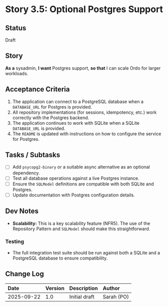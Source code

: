 # Story 3.5: Optional Postgres Support

## Status
Draft

## Story
**As a** sysadmin,
**I want** Postgres support,
**so that** I can scale Ordo for larger workloads.

## Acceptance Criteria
1. The application can connect to a PostgreSQL database when a `DATABASE_URL` for Postgres is provided.
2. All repository implementations (for sessions, idempotency, etc.) work correctly with the Postgres backend.
3. The application continues to work with SQLite when a SQLite `DATABASE_URL` is provided.
4. The `README` is updated with instructions on how to configure the service for Postgres.

## Tasks / Subtasks
- [ ] Add `psycopg2-binary` or a suitable async alternative as an optional dependency.
- [ ] Test all database operations against a live Postgres instance.
- [ ] Ensure the `SQLModel` definitions are compatible with both SQLite and Postgres.
- [ ] Update documentation with Postgres configuration details.

## Dev Notes
- **Scalability:** This is a key scalability feature (NFR5). The use of the Repository Pattern and `SQLModel` should make this straightforward.

### Testing
- The full integration test suite should be run against both a SQLite and a PostgreSQL database to ensure compatibility.

## Change Log
| Date | Version | Description | Author |
| :--- | :--- | :--- | :--- |
| 2025-09-22 | 1.0 | Initial draft | Sarah (PO) |
